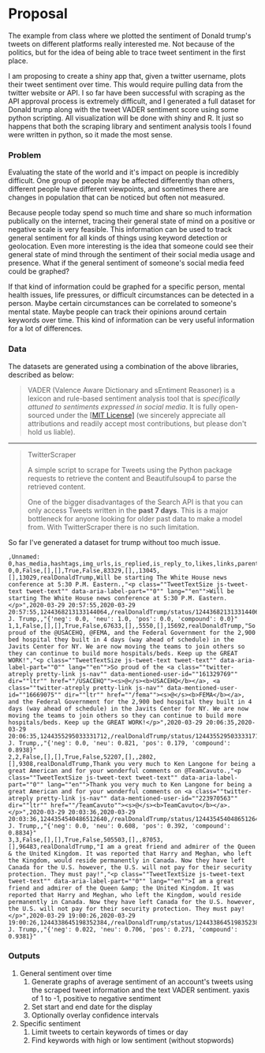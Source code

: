 # Proposal

The example from class where we plotted the sentiment of Donald trump's tweets on different platforms really interested me. Not because of the politics, but for the idea of being able to trace tweet sentiment in the first place. 

I am proposing to create a shiny app that, given a twitter username, plots their tweet sentiment over time. This would require pulling data from the twitter website or API. I so far have been successful with scraping as the API approval process is extremely difficult, and I generated a full dataset for Donald trump along with the tweet VADER sentiment score using some python scripting. All visualization will be done with shiny and R. It just so happens that both the scraping library and sentiment analysis tools I found were written in python, so it made the most sense.

### Problem

Evaluating the state of the world and it's impact on people is incredibly difficult. One group of people may be affected differently than others, different people have different viewpoints, and sometimes there are changes in population that can be noticed but often not measured.

Because people today spend so much time and share so much information publically on the internet, tracing their general state of mind on a positive or negative scale is very feasible. This information can be used to track general sentiment for all kinds of things using keyword detection or geolocation. Even more interesting is the idea that someone could see their general state of mind through the sentiment of their social media usage and presence. What if the general sentiment of someone's social media feed could be graphed?

If that kind of information could be graphed for a specific person, mental health issues, life pressures, or difficult circumstances can be detected in a person. Maybe certain circumstances can be correlated to someone's mental state. Maybe people can track their opinions around certain keywords over time. This kind of information can be very useful information for a lot of differences.

### Data

The datasets are generated using a combination of the above libraries, described as below:

> VADER (Valence Aware Dictionary and sEntiment Reasoner) is a lexicon and rule-based sentiment analysis tool that is *specifically attuned to sentiments expressed in social media*. It is fully open-sourced under the [[MIT License\]](http://choosealicense.com/) (we sincerely appreciate all attributions and readily accept most contributions, but please don't hold us liable).

---

>TwitterScraper
>
>A simple script to scrape for Tweets using the Python package requests to retrieve the content and Beautifulsoup4 to parse the retrieved content.
>
>One of the bigger disadvantages of the Search API is that you can only access Tweets written in the **past 7 days**. This is a major bottleneck for anyone looking for older past data to make a model from. With TwitterScraper there is no such limitation.

So far I've generated a dataset for trump without too much issue. 

```csv
,Unnamed: 0,has_media,hashtags,img_urls,is_replied,is_reply_to,likes,links,parent_tweet_id,replies,reply_to_users,retweets,screen_name,text,text_html,timestamp,timestamp_epochs,tweet_id,tweet_url,user_id,username,video_url,sentiment
0,0,False,[],[],True,False,83329,[],,13045,[],13029,realDonaldTrump,Will be starting The White House news conference at 5:30 P.M. Eastern.,"<p class=""TweetTextSize js-tweet-text tweet-text"" data-aria-label-part=""0"" lang=""en"">Will be starting The White House news conference at 5:30 P.M. Eastern.</p>",2020-03-29 20:57:55,2020-03-29 20:57:55,1244368213133144064,/realDonaldTrump/status/1244368213133144065,25073877,Donald J. Trump,,"{'neg': 0.0, 'neu': 1.0, 'pos': 0.0, 'compound': 0.0}"
1,1,False,[],[],True,False,67633,[],,5550,[],15692,realDonaldTrump,"So proud of the @USACEHQ, @FEMA, and the Federal Government for the 2,900 bed hospital they built in 4 days (way ahead of schedule) in the Javits Center for NY. We are now moving the teams to join others so they can continue to build more hospitals/beds. Keep up the GREAT WORK!","<p class=""TweetTextSize js-tweet-text tweet-text"" data-aria-label-part=""0"" lang=""en"">So proud of the <a class=""twitter-atreply pretty-link js-nav"" data-mentioned-user-id=""161329769"" dir=""ltr"" href=""/USACEHQ""><s>@</s><b>USACEHQ</b></a>, <a class=""twitter-atreply pretty-link js-nav"" data-mentioned-user-id=""16669075"" dir=""ltr"" href=""/fema""><s>@</s><b>FEMA</b></a>, and the Federal Government for the 2,900 bed hospital they built in 4 days (way ahead of schedule) in the Javits Center for NY. We are now moving the teams to join others so they can continue to build more hospitals/beds. Keep up the GREAT WORK!</p>",2020-03-29 20:06:35,2020-03-29 20:06:35,1244355295033331712,/realDonaldTrump/status/1244355295033331718,25073877,Donald J. Trump,,"{'neg': 0.0, 'neu': 0.821, 'pos': 0.179, 'compound': 0.8938}"
2,2,False,[],[],True,False,52207,[],,2802,[],9308,realDonaldTrump,Thank you very much to Ken Langone for being a great American and for your wonderful comments on @TeamCavuto.,"<p class=""TweetTextSize js-tweet-text tweet-text"" data-aria-label-part=""0"" lang=""en"">Thank you very much to Ken Langone for being a great American and for your wonderful comments on <a class=""twitter-atreply pretty-link js-nav"" data-mentioned-user-id=""223970563"" dir=""ltr"" href=""/TeamCavuto""><s>@</s><b>TeamCavuto</b></a>.</p>",2020-03-29 20:03:36,2020-03-29 20:03:36,1244354540486512640,/realDonaldTrump/status/1244354540486512640,25073877,Donald J. Trump,,"{'neg': 0.0, 'neu': 0.608, 'pos': 0.392, 'compound': 0.8834}"
3,3,False,[],[],True,False,505503,[],,87053,[],96483,realDonaldTrump,"I am a great friend and admirer of the Queen & the United Kingdom. It was reported that Harry and Meghan, who left the Kingdom, would reside permanently in Canada. Now they have left Canada for the U.S. however, the U.S. will not pay for their security protection. They must pay!","<p class=""TweetTextSize js-tweet-text tweet-text"" data-aria-label-part=""0"" lang=""en"">I am a great friend and admirer of the Queen &amp; the United Kingdom. It was reported that Harry and Meghan, who left the Kingdom, would reside permanently in Canada. Now they have left Canada for the U.S. however, the U.S. will not pay for their security protection. They must pay!</p>",2020-03-29 19:00:26,2020-03-29 19:00:26,1244338645198352384,/realDonaldTrump/status/1244338645198352386,25073877,Donald J. Trump,,"{'neg': 0.022, 'neu': 0.706, 'pos': 0.271, 'compound': 0.9381}"

```

### Outputs

1. General sentiment over time
   1. Generate graphs of average sentiment of an account's tweets using the scraped tweet information and the text VADER sentiment. yaxis of 1 to -1, positive to negative sentiment
   2. Set start and end date for the display
   3. Optionally overlay confidence intervals
2. Specific sentiment
   1. Limit tweets to certain keywords of times or day
   2. Find keywords with high or low sentiment (without stopwords)